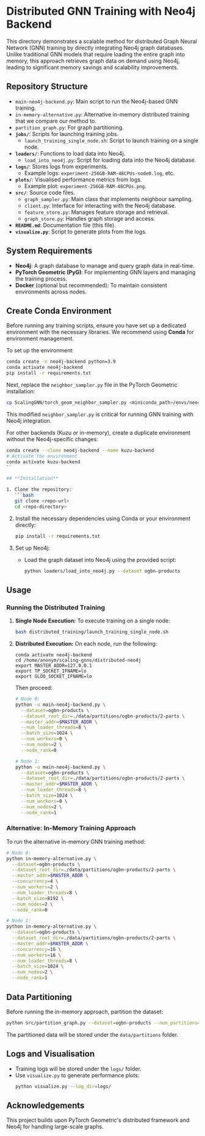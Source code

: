 # **Distributed GNN Training with Neo4j Backend**

This directory demonstrates a scalable method for distributed Graph Neural Network (GNN) training by directly integrating Neo4j graph databases. Unlike traditional GNN models that require loading the entire graph into memory, this approach retrieves graph data on demand using Neo4j, leading to significant memory savings and scalability improvements.

## **Repository Structure**
- `main-neo4j-backend.py`: Main script to run the Neo4j-based GNN training.
- `in-memory-alternative.py`: Alternative in-memory distributed training that we compare our method to.
- `partition_graph.py`: For graph partitioning.
- **`jobs/`**: Scripts for launching training jobs.
  - `launch_training_single_node.sh`: Script to launch training on a single node.
- **`loaders/`**: Functions to load data into Neo4j.
  - `load_into_neo4j.py`: Script for loading data into the Neo4j database.
- **`logs/`**: Stores logs from experiments.
  - Example logs: `experiment-256GB-RAM-48CPUs-node0.log`, etc.
- **`plots/`**: Visualised performance metrics from logs.
  - Example plot: `experiment-256GB-RAM-48CPUs.png`.
- **`src/`**: Source code files.
  - `graph_sampler.py`: Main class that implements neighbour sampling. 
  - `client.py`: Interface for interacting with the Neo4j database.
  - `feature_store.py`: Manages feature storage and retrieval.
  - `graph_store.py`: Handles graph storage and access.
- **`README.md`**: Documentation file (this file).
- **`visualize.py`**: Script to generate plots from the logs.

## **System Requirements**
- **Neo4j**: A graph database to manage and query graph data in real-time.
- **PyTorch Geometric (PyG)**: For implementing GNN layers and managing the training process.
- **Docker** (optional but recommended): To maintain consistent environments across nodes.

## **Create Conda Environment**

Before running any training scripts, ensure you have set up a dedicated environment with the necessary libraries. We recommend using **Conda** for environment management.

To set up the environment:
```bash
conda create -n neo4j-backend python=3.9
conda activate neo4j-backend
pip install -r requirements.txt
```

Next, replace the `neighbor_sampler.py` file in the PyTorch Geometric installation:
```bash
cp ScalingGNN/torch_geom_neighbor_sampler.py <miniconda_path>/envs/neo4j-backend/lib/python3.9/site-packages/torch_geometric/sampler/neighbor_sampler.py
```
This modified `neighbor_sampler.py` is critical for running GNN training with Neo4j integration.

For other backends (Kuzu or in-memory), create a duplicate environment without the Neo4j-specific changes:
```bash
conda create --clone neo4j-backend --name kuzu-backend
# Activate the environment
conda activate kuzu-backend
``

## **Installation**

1. Clone the repository:
   ```bash
   git clone <repo-url>
   cd <repo-directory>
   ```

2. Install the necessary dependencies using Conda or your environment directly:
   ```bash
   pip install -r requirements.txt
   ```

3. Set up Neo4j:
   - Load the graph dataset into Neo4j using the provided script:
     ```bash
     python loaders/load_into_neo4j.py --dataset ogbn-products
     ```

## **Usage**

### **Running the Distributed Training**

1. **Single Node Execution:**
   To execute training on a single node:
   ```bash
   bash distributed_training/launch_training_single_node.sh
   ```

2. **Distributed Execution:**
   On each node, run the following:
    ```
    conda activate neo4j-backend
    cd /home/anonym/scaling-gnns/distributed-neo4j
    export MASTER_ADDR=127.0.0.1
    export TP_SOCKET_IFNAME=lo
    export GLOO_SOCKET_IFNAME=lo
    ```

   Then proceed:
    ```bash
    # Node 0:
    python -u main-neo4j-backend.py \
      --dataset=ogbn-products \
      --dataset_root_dir=./data/partitions/ogbn-products/2-parts \
      --master_addr=$MASTER_ADDR \
      --num_loader_threads=8 \
      --batch_size=1024 \
      --num_workers=0 \
      --num_nodes=2 \
      --node_rank=0

    # Node 1:
    python -u main-neo4j-backend.py \
      --dataset=ogbn-products \
      --dataset_root_dir=./data/partitions/ogbn-products/2-parts \
      --master_addr=$MASTER_ADDR \
      --num_loader_threads=8 \
      --batch_size=1024 \
      --num_workers=0 \
      --num_nodes=2 \
      --node_rank=1
    ```

### **Alternative: In-Memory Training Approach**

To run the alternative in-memory GNN training method:
```bash
# Node 0:
python in-memory-alternative.py \
  --dataset=ogbn-products \
  --dataset_root_dir=./data/partitions/ogbn-products/2-parts \
  --master_addr=$MASTER_ADDR \
  --concurrency=4 \
  --num_workers=2 \
  --num_loader_threads=8 \
  --batch_size=8192 \
  --num_nodes=2 \
  --node_rank=0

# Node 1:
python in-memory-alternative.py \
  --dataset=ogbn-products \
  --dataset_root_dir=./data/partitions/ogbn-products/2-parts \
  --master_addr=$MASTER_ADDR \
  --concurrency=16 \
  --num_workers=16 \
  --num_loader_threads=8 \
  --batch_size=1024 \
  --num_nodes=2 \
  --node_rank=1
```

## **Data Partitioning**

Before running the in-memory approach, partition the dataset:
```bash
python src/partition_graph.py --dataset=ogbn-products --num_partitions=2
```

The partitioned data will be stored under the `data/partitions` folder.

## **Logs and Visualisation**

- Training logs will be stored under the `logs/` folder.
- Use `visualize.py` to generate performance plots:
   ```bash
   python visualize.py --log_dir=logs/
   ```

## **Acknowledgements**

This project builds upon PyTorch Geometric's distributed framework and Neo4j for handling large-scale graphs.